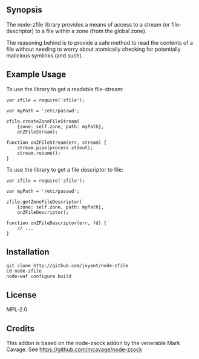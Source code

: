 ## Synopsis

The node-zfile library provides a means of access to a stream (or
file-descriptor) to a file within a zone (from the global zone).

The reasoning behind is to provide a safe method to read the contents of a file
without needing to worry about atomically checking for potentially malicious
symlinks (and such).


## Example Usage

To use the library to get a readable file-stream:

    var zfile = require('zfile');

    var myPath = '/etc/passwd';

    zfile.createZoneFileStream(
        {zone: self.zone, path: myPath},
        onZFileStream);

    function onZFileStream(err, stream) {
        stream.pipe(process.stdout);
        stream.resume();
    }

To use the library to get a file descriptor to file:

    var zfile = require('zfile');

    var myPath = '/etc/passwd';

    zfile.getZoneFileDescriptor(
        {zone: self.zone, path: myPath},
        onZFileDescriptor);

    function onZFileDescriptor(err, fd) {
        // ...
    }

## Installation

    git clone http://github.com/joyent/node-zfile
    cd node-zfile
    node-waf configure build

## License

MPL-2.0

## Credits

This addon is based on the node-zsock addon by the venerable Mark Cavage.
See https://github.com/mcavage/node-zsock
